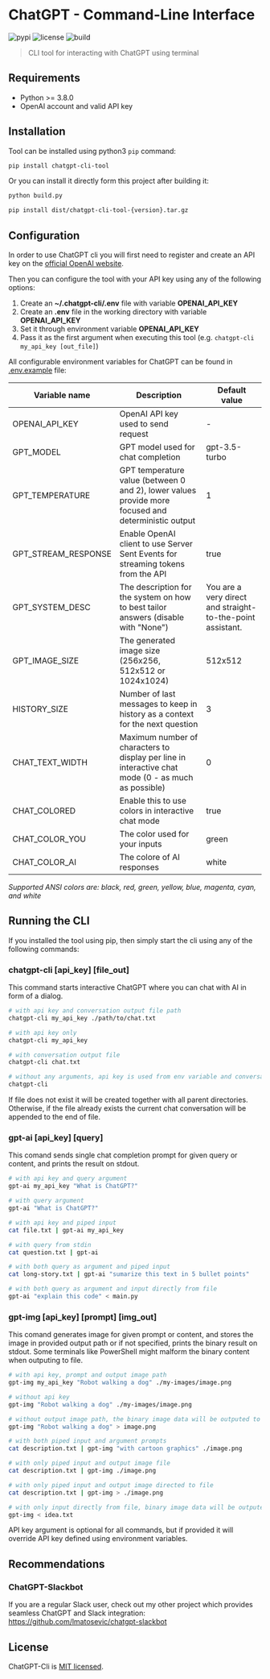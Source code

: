 # ChatGPT - Command-Line Interface

![pypi](https://img.shields.io/pypi/v/chatgpt-cli-tool)
![license](https://img.shields.io/pypi/l/chatgpt-cli-tool)
![build](https://img.shields.io/badge/build-passing-brightgreen)

> CLI tool for interacting with ChatGPT using terminal

## Requirements

* Python >= 3.8.0
* OpenAI account and valid API key

## Installation

Tool can be installed using python3 `pip` command:

```sh
pip install chatgpt-cli-tool
```

Or you can install it directly form this project after building it:

```sh
python build.py

pip install dist/chatgpt-cli-tool-{version}.tar.gz
```

## Configuration

In order to use ChatGPT cli you will first need to register and create an API key on
the [official OpenAI website](https://platform.openai.com/account/api-keys).

Then you can configure the tool with your API key using any of the following options:

1. Create an **~/.chatgpt-cli/.env** file with variable **OPENAI_API_KEY**
2. Create an **.env** file in the working directory with variable **OPENAI_API_KEY**
3. Set it through environment variable **OPENAI_API_KEY**
4. Pass it as the first argument when executing this tool (e.g. `chatgpt-cli my_api_key [out_file]`)

All configurable environment variables for ChatGPT can be found in [.env.example](.env.example) file:

| Variable name       | Description                                                                                         | Default value                                              |
|---------------------|-----------------------------------------------------------------------------------------------------|------------------------------------------------------------|
| OPENAI_API_KEY      | OpenAI API key used to send request                                                                 | -                                                          |
| GPT_MODEL           | GPT model used for chat completion                                                                  | gpt-3.5-turbo                                              |
| GPT_TEMPERATURE     | GPT temperature value (between 0 and 2), lower values provide more focused and deterministic output | 1                                                          |
| GPT_STREAM_RESPONSE | Enable OpenAI client to use Server Sent Events for streaming tokens from the API                    | true                                                       |
| GPT_SYSTEM_DESC     | The description for the system on how to best tailor answers (disable with "None")                  | You are a very direct and straight-to-the-point assistant. |
| GPT_IMAGE_SIZE      | The generated image size (256x256, 512x512 or 1024x1024)                                            | 512x512                                                    |
| HISTORY_SIZE        | Number of last messages to keep in history as a context for the next question                       | 3                                                          |
| CHAT_TEXT_WIDTH     | Maximum number of characters to display per line in interactive chat mode (0 - as much as possible) | 0                                                          |
| CHAT_COLORED        | Enable this to use colors in interactive chat mode                                                  | true                                                       |
| CHAT_COLOR_YOU      | The color used for your inputs                                                                      | green                                                      |
| CHAT_COLOR_AI       | The colore of AI responses                                                                          | white                                                      |

_Supported ANSI colors are: black, red, green, yellow, blue, magenta, cyan, and white_

## Running the CLI

If you installed the tool using pip, then simply start the cli using any of the following commands:

### chatgpt-cli [api_key] [file_out]

This command starts interactive ChatGPT where you can chat with AI in form of a dialog.

```sh
# with api key and conversation output file path
chatgpt-cli my_api_key ./path/to/chat.txt

# with api key only
chatgpt-cli my_api_key

# with conversation output file
chatgpt-cli chat.txt

# without any arguments, api key is used from env variable and conversation is not saved to file
chatgpt-cli
```

If file does not exist it will be created together with all parent directories. Otherwise, if the file already exists
the current chat conversation will be appended to the end of file.

### gpt-ai [api_key] [query]

This comand sends single chat completion prompt for given query or content, and prints the result on stdout.

```sh
# with api key and query argument
gpt-ai my_api_key "What is ChatGPT?"

# with query argument
gpt-ai "What is ChatGPT?"

# with api key and piped input
cat file.txt | gpt-ai my_api_key

# with query from stdin
cat question.txt | gpt-ai

# with both query as argument and piped input
cat long-story.txt | gpt-ai "sumarize this text in 5 bullet points"

# with both query as argument and input directly from file
gpt-ai "explain this code" < main.py
```

### gpt-img [api_key] [prompt] [img_out]

This comand generates image for given prompt or content, and stores the image in provided output path or if not
specified, prints the binary result on stdout. Some terminals like PowerShell might malform the binary content when
outputing to file.

```sh
# with api key, prompt and output image path
gpt-img my_api_key "Robot walking a dog" ./my-images/image.png

# without api key
gpt-img "Robot walking a dog" ./my-images/image.png

# without output image path, the binary image data will be outputed to stdout
gpt-img "Robot walking a dog" > image.png

# with both piped input and argument prompts
cat description.txt | gpt-img "with cartoon graphics" ./image.png

# with only piped input and output image file
cat description.txt | gpt-img ./image.png

# with only piped input and output image directed to file
cat description.txt | gpt-img > ./image.png

# with only input directly from file, binary image data will be outputed to stdout
gpt-img < idea.txt
```

API key argument is optional for all commands, but if provided it will override API key defined using environment
variables.

## Recommendations

### ChatGPT-Slackbot

If you are a regular Slack user, check out my other project which provides seamless ChatGPT and Slack
integration: https://github.com/lmatosevic/chatgpt-slackbot

## License

ChatGPT-Cli is [MIT licensed](LICENSE).